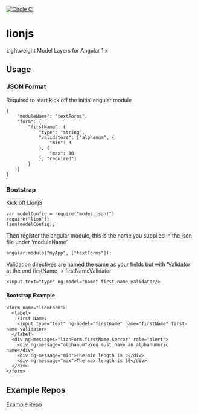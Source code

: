 [![Circle CI](https://circleci.com/gh/asilluron/lionjs.svg?style=shield)](https://circleci.com/gh/asilluron/lionjs)

lionjs
======

Lightweight Model Layers for Angular 1.x

## Usage
### JSON Format
Required to start kick off the initial angular module

```
{
    "moduleName": "textForms",
    "form": {
        "firstName": {
            "type": "string",
            "validators": ["alphanum", {
                "min": 3
            }, {
                "max": 30
            }, "required"]
        }
    }
}

```

### Bootstrap
Kick off LionjS
```
var modelConfig = require("modes.json!")
require("lion");
lion(modelConfig);
```

Then register the angular module, this is the name you supplied in the json file under 'moduleName'
```
angular.module("myApp", ["textForms"]);
```

Validation directives are named the same as your fields but with 'Validator' at the end
firstName -> firstNameValidator
```
<input text="type" ng-model="name" first-name-validator/>
```

#### Bootstrap Example
```
<form name="lionForm">
  <label>
    First Name:
    <input type="text" ng-model="firstname" name="firstName" first-name-validator>
  </label>
  <div ng-messages="lionForm.firstName.$error" role="alert">
    <div ng-message="alphanum">You must have an alphanumeric name</div>
    <div ng-message="min">The min length is 3</div>
    <div ng-message="max">The max length is 30</div>
  </div>
</form>
```

## Example Repos
[Example Repo](https://github.com/asilluron/lionjs-gulp-example.git)

